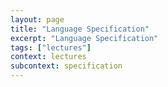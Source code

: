```yaml
---
layout: page
title: "Language Specification"
excerpt: "Language Specification"
tags: ["lectures"]
context: lectures
subcontext: specification
---
```



